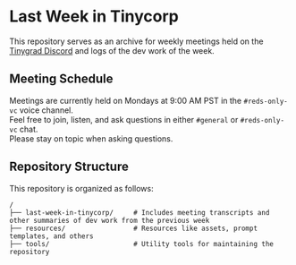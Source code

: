 # Last Week in Tinycorp

This repository serves as an archive for weekly meetings held on the [Tinygrad Discord](https://discord.gg/ZjZadyC7PK) and logs of the dev work of the week. 

## Meeting Schedule

Meetings are currently held on Mondays at 9:00 AM PST in the `#reds-only-vc` voice channel.  
Feel free to join, listen, and ask questions in either `#general` or `#reds-only-vc` chat.  
Please stay on topic when asking questions.

## Repository Structure

This repository is organized as follows:

```
/
├── last-week-in-tinycorp/     # Includes meeting transcripts and other summaries of dev work from the previous week
├── resources/                 # Resources like assets, prompt templates, and others
├── tools/                     # Utility tools for maintaining the repository
```
